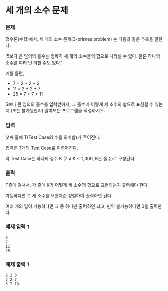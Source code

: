 # 세 개의 소수 문제 
### 문제 

정수론(수학)에서, 세 개의 소수 문제(3-primes problem) 는 다음과 같은 추측을 말한다.

'5보다 큰 임의의 홀수는 정확히 세 개의 소수들의 합으로 나타낼 수 있다. 물론 하나의 소수를 여러 번 더할 수도 있다.'

예를 들면,

- 7 = 2 + 2 + 3
- 11 = 2 + 2 + 7
- 25 = 7 + 7 + 11

5보다 큰 임의의 홀수를 입력받아서, 그 홀수가 어떻게 세 소수의 합으로 표현될 수 있는지 (또는 불가능한지) 알아보는 프로그램을 작성하시오.

### 입력

첫째 줄에 T(Test Case의 수를 의미함)가 주어진다.

입력은 T개의 Test Case로 이루어진다.

각 Test Case는 하나의 정수 K (7 ≤ K < 1,000, K는 홀수)로 구성된다.

### 출력

T줄에 걸쳐서, 각 줄에 K가 어떻게 세 소수의 합으로 표현되는지 출력해야 한다.

가능하다면 그 세 소수를 오름차순 정렬하여 출력하면 된다.

여러 개의 답이 가능하다면 그 중 하나만 출력하면 되고, 만약 불가능하다면 0을 출력한다.

### 예제 입력 1

~~~
3
7
11
25
~~~

### 예제 출력 1

~~~
2 2 3
2 2 7
5 7 13
~~~
